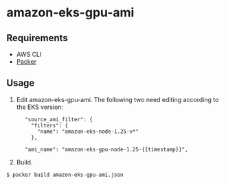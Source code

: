 # amazon-eks-gpu-ami

## Requirements
- AWS CLI
- [Packer](https://developer.hashicorp.com/packer/downloads)

## Usage
1. Edit amazon-eks-gpu-ami. The following two need editing according to the EKS version:
```
      "source_ami_filter": {
        "filters": {
          "name": "amazon-eks-node-1.25-v*"
        },
```

```
      "ami_name": "amazon-eks-gpu-node-1.25-{{timestamp}}",
```

2. Build.
```
$ packer build amazon-eks-gpu-ami.json
```
